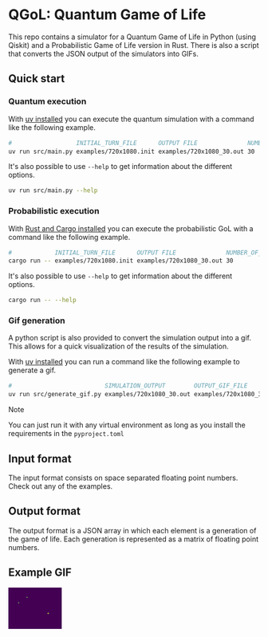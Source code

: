 
# QGoL: Quantum Game of Life

This repo contains a simulator for a Quantum Game of Life in Python (using Qiskit) and a Probabilistic Game of Life version in Rust. There is also a script that converts the JSON output of the simulators into GIFs.

## Quick start

### Quantum execution

With [uv installed](https://docs.astral.sh/uv/getting-started/installation/) you can execute the quantum simulation with a command like the following example. 


```sh
#                  INITIAL_TURN_FILE      OUTPUT FILE              NUMBER_OF_TURNS
uv run src/main.py examples/720x1080.init examples/720x1080_30.out 30
```

It's also possible to use `--help` to get information about the different options.

```sh
uv run src/main.py --help
```

### Probabilistic execution

With [Rust and Cargo installed](https://www.rust-lang.org/tools/install) you can execute the probabilistic GoL with a command like the following example. 


```sh
#            INITIAL_TURN_FILE      OUTPUT FILE              NUMBER_OF_TURNS
cargo run -- examples/720x1080.init examples/720x1080_30.out 30
```

It's also possible to use `--help` to get information about the different options.

```sh
cargo run -- --help
```

### Gif generation

A python script is also provided to convert the simulation output into a gif. This allows for a quick visualization of the results of the simulation.

With [uv installed](https://docs.astral.sh/uv/getting-started/installation/) you can run a command like the following example to generate a gif. 

```sh
#                          SIMULATION_OUTPUT        OUTPUT_GIF_FILE
uv run src/generate_gif.py examples/720x1080_30.out examples/720x1080_30.gif
```

> [!NOTE]  
> You can just run it with any virtual environment as long as you install the requirements in the `pyproject.toml`


## Input format

The input format consists on space separated floating point numbers. Check out any of the examples.

## Output format

The output format is a JSON array in which each element is a generation of the game of life.
Each generation is represented as a matrix of floating point numbers.

## Example GIF

![Example GIF of the simulation running](/examples/octogon.gif)

